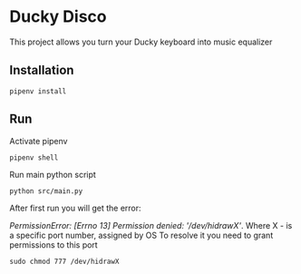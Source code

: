 # Ducky Disco

This project allows you turn your Ducky keyboard into music equalizer

## Installation
`pipenv install`

## Run
Activate pipenv

`pipenv shell`

Run main python script

`python src/main.py`

After first run you will get the error:

*PermissionError: [Errno 13] Permission denied: '/dev/hidrawX'*. Where X - is a specific port number, assigned by OS
To resolve it you need to grant permissions to this port

`sudo chmod 777 /dev/hidrawX`


